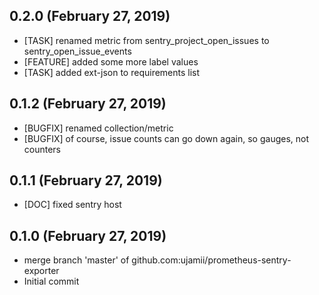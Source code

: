 ## 0.2.0 (February 27, 2019)
  - [TASK] renamed metric from sentry_project_open_issues to sentry_open_issue_events
  - [FEATURE] added some more label values
  - [TASK] added ext-json to requirements list

## 0.1.2 (February 27, 2019)
  - [BUGFIX] renamed collection/metric
  - [BUGFIX] of course, issue counts can go down again, so gauges, not counters

## 0.1.1 (February 27, 2019)
  - [DOC] fixed sentry host

## 0.1.0 (February 27, 2019)
  - merge branch 'master' of github.com:ujamii/prometheus-sentry-exporter
  - Initial commit

